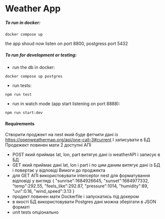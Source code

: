# Weather App

##### To run in docker:
```shell
docker compose up
```
the app shoud now listen on port 8800,
postgress port 5432

##### To run for development or testing:
 - run the db in docker:
 ```shell
 docker compose up postgres
 ```
 - run tests:
 ```shell
 npm run test
 ```
- run in watch mode (app start listening on port 8888):
 ```shell
 npm run start:dev
 ```

#### Requirements
Створити проджект на nest який буде фетчити дані із
https://openweathermap.org/api/one-call-3#current
І записувати в БД
Продежект повинен мати 2 доступні АПІ
 - POST який приймає lat, lon, part витягує дані із weatherAPI і записує в БД
 - GET який приймає дані lat, lon і part і по цим даним витягує дані із БД і повертає
у відповіді
Вимоги до проджекта
 - для GET АПІ використовувати interceptor nest для форматування відповіді у вигляді
{
      "sunrise":1684926645,
      "sunset":1684977332,
      "temp":292.55,
      "feels_like":292.87,
      "pressure":1014,
      "humidity":89,
      "uvi":0.16,
      "wind_speed":3.13
}
 - продект повинен мати Dockerfile і запускатись під докером
 - в якості БД використовувати Postgres дані можна зберігати в JSON форматі
 - unit tests опціонально
